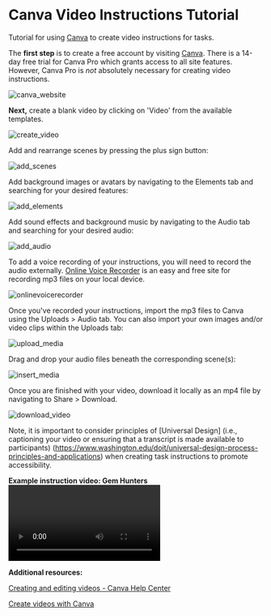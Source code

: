 # Canva Video Instructions Tutorial

Tutorial for using [Canva](https://www.canva.com/education/) to create video instructions for tasks. 

The **first step** is to create a free account by visiting [Canva](https://www.canva.com/education/). There is a 14-day free trial for Canva Pro which grants access to all site features. However, Canva Pro is *not* absolutely necessary for creating video instructions. 

![canva_website](img/canva_website.png)

**Next,** create a blank video by clicking on 'Video' from the available templates. 

![create_video](img/create_video.png)


Add and rearrange scenes by pressing the plus sign button: 

![add_scenes](img/add_scenes.png)

Add background images or avatars by navigating to the Elements tab and searching for your desired features:

![add_elements](img/add_elements.png)


Add sound effects and background music by navigating to the Audio tab and searching for your desired audio:

![add_audio](img/add_audio.png)

To add a voice recording of your instructions, you will need to record the audio externally. [Online Voice Recorder](https://online-voice-recorder.com/) is an easy and free site for recording mp3 files on your local device. 

![onlinevoicerecorder](img/onlinevoicerecorder.png)

Once you've recorded your instructions, import the mp3 files to Canva using the Uploads > Audio tab. You can also import your own images and/or video clips within the Uploads tab:

![upload_media](img/upload_media.png)

Drag and drop your audio files beneath the corresponding scene(s):

![insert_media](img/insert_media.png)

Once you are finished with your video, download it locally as an mp4 file by navigating to Share > Download. 

![download_video](img/download_video.png)

Note, it is important to consider principles of [Universal Design] (i.e., captioning your video or ensuring that a transcript is made available to participants) (https://www.washington.edu/doit/universal-design-process-principles-and-applications) when creating task instructions to promote accessibility.

**Example instruction video: Gem Hunters**
![gemhunters_instructionvideo](video/gemhunters_instructionvideo.mp4)

**Additional resources:**

[Creating and editing videos - Canva Help Center](https://www.canva.com/help/creating-and-editing-videos/)

[Create videos with Canva](https://www.canva.com/designschool/tutorials/video/) 


